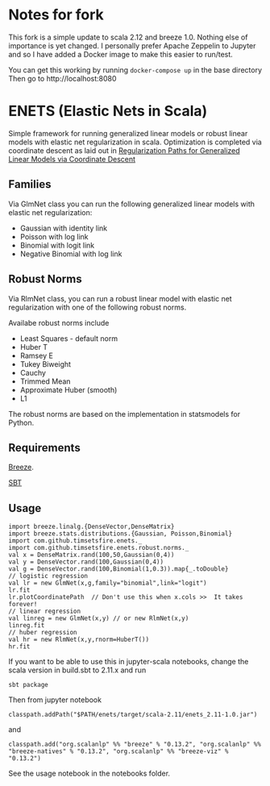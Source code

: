 # Notes for fork
This fork is a simple update to scala 2.12 and breeze 1.0. Nothing else of importance
is yet changed. I personally prefer Apache Zeppelin to Jupyter and so I have
added a Docker image to make this easier to run/test.

You can get this working by running `docker-compose up` in the base directory
Then go to http://localhost:8080

# ENETS (Elastic Nets in Scala)

Simple framework for running generalized linear models or robust linear models with elastic net regularization in scala.  Optimization is completed via coordinate descent as laid out in [Regularization Paths for Generalized Linear Models via Coordinate Descent](http://web.stanford.edu/~hastie/Papers/glmnet.pdf)

## Families

Via GlmNet class you can run the following generalized linear models with elastic net regularization:
* Gaussian with identity link
* Poisson with log link
* Binomial with logit link
* Negative Binomial with log link

## Robust Norms

Via RlmNet class, you can run a robust linear model with elastic net regularization with one of the following robust norms.  

Availabe robust norms include
* Least Squares - default norm
* Huber T
* Ramsey E
* Tukey Biweight
* Cauchy
* Trimmed Mean
* Approximate Huber (smooth)
* L1

The robust norms are based on the implementation in statsmodels for Python.  

## Requirements

[Breeze](https://github.com/scalanlp/breeze).

[SBT](www.scala-sbt.org)

## Usage

~~~
import breeze.linalg.{DenseVector,DenseMatrix}
import breeze.stats.distributions.{Gaussian, Poisson,Binomial}
import com.github.timsetsfire.enets._
import com.github.timsetsfire.enets.robust.norms._
val x = DenseMatrix.rand(100,50,Gaussian(0,4))
val y = DenseVector.rand(100,Gaussian(0,4))
val g = DenseVector.rand(100,Binomial(1,0.3)).map{_.toDouble}
// logistic regression
val lr = new GlmNet(x,g,family="binomial",link="logit")
lr.fit
lr.plotCoordinatePath  // Don't use this when x.cols >>  It takes forever!
// linear regression
val linreg = new GlmNet(x,y) // or new RlmNet(x,y)
linreg.fit
// huber regression
val hr = new RlmNet(x,y,rnorm=HuberT())
hr.fit
~~~
If you want to be able to use this in jupyter-scala notebooks, change the scala version in build.sbt to 2.11.x and run

`sbt package`

Then from jupyter notebook

`classpath.addPath("$PATH/enets/target/scala-2.11/enets_2.11-1.0.jar")`

and

`classpath.add("org.scalanlp" %% "breeze" % "0.13.2",
    "org.scalanlp" %% "breeze-natives" % "0.13.2",
    "org.scalanlp" %% "breeze-viz" % "0.13.2")`

See the usage notebook in the notebooks folder.
